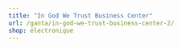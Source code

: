 ```yaml
---
title: "In God We Trust Business Center"
url: /ganta/in-god-we-trust-business-center-2/
shop: électronique
---
```

